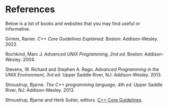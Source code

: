 # References

Below is a list of books and websites that you may find useful or
informative.

Grimm, Ranier.  *C++ Core Guidelines Explained*.  Boston:
Addison-Wesley.  2022.

Rochkind, Marc J.  *Advanced UNIX Programming, 2nd ed*.  Boston:
Addison-Wesley.  2004.

Stevens, W. Richard and Stephen A. Rago.  *Advanced Programming in the
UNIX Environment, 3rd ed*.  Upper Saddle River, NJ:
Addison-Wesley.  2013.

Stroustrup, Bjarne.  *The C++ programming language, 4th ed*.  Upper Saddle
River, NJ: Addison-Wesley.  2013.

Stroustrup, Bjarne and Herb Sutter, editors. [C++ Core Guidelines](https://isocpp.github.io/CppCoreGuidelines/CppCoreGuidelines).
